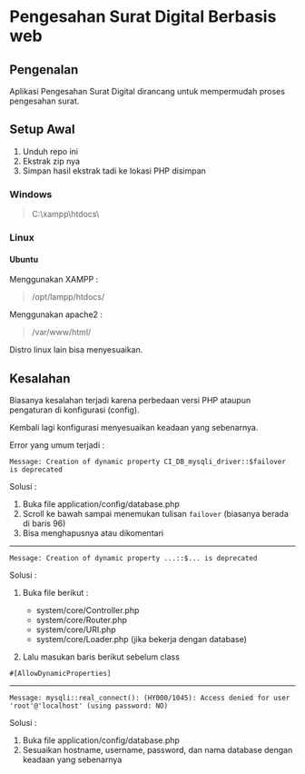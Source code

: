 # Pengesahan Surat Digital Berbasis web

## Pengenalan

Aplikasi Pengesahan Surat Digital dirancang untuk mempermudah proses pengesahan surat.

## Setup Awal

1. Unduh repo ini
2. Ekstrak zip nya
3. Simpan hasil ekstrak tadi ke lokasi PHP disimpan

### Windows

> C:\xampp\htdocs\

### Linux

#### Ubuntu

Menggunakan XAMPP :

> /opt/lampp/htdocs/

Menggunakan apache2 :

> /var/www/html/

Distro linux lain bisa menyesuaikan.

## Kesalahan

Biasanya kesalahan terjadi karena perbedaan versi PHP ataupun pengaturan di konfigurasi (config).

Kembali lagi konfigurasi menyesuaikan keadaan yang sebenarnya.

Error yang umum terjadi :

`Message: Creation of dynamic property CI_DB_mysqli_driver::$failover is deprecated`

Solusi :

1. Buka file application/config/database.php
2. Scroll ke bawah sampai menemukan tulisan `failover` (biasanya berada di baris 96)
3. Bisa menghapusnya atau dikomentari

---

`Message: Creation of dynamic property ...::$... is deprecated`

Solusi :

1. Buka file berikut :

   - system/core/Controller.php
   - system/core/Router.php
   - system/core/URI.php
   - system/core/Loader.php (jika bekerja dengan database)

2. Lalu masukan baris berikut sebelum class

`#[AllowDynamicProperties]`

---

`Message: mysqli::real_connect(): (HY000/1045): Access denied for user 'root'@'localhost' (using password: NO)`

Solusi :

1. Buka file application/config/database.php
2. Sesuaikan hostname, username, password, dan nama database dengan keadaan yang sebenarnya
